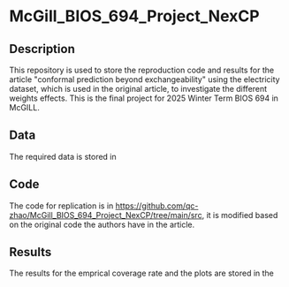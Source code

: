 # McGill_BIOS_694_Project_NexCP
## Description
This repository is used to store the reproduction code and results for the article "conformal prediction beyond exchangeability" 
using the electricity dataset, which is used in the original article, to investigate the different weights effects. This is the 
final project for 2025 Winter Term BIOS 694 in McGILL.

## Data 
The required data is stored in 

## Code
The code for replication is in https://github.com/qc-zhao/McGill_BIOS_694_Project_NexCP/tree/main/src, it is modified based on the original code the authors have in the article.

## Results
The results for the emprical coverage rate and the plots are stored in the 
